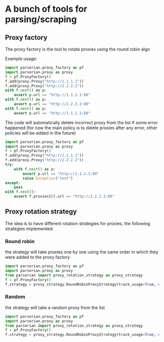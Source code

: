 # A bunch of tools for parsing/scraping

## Proxy factory

The proxy factory is the tool to rotate proxies using the round robin algo

Example usage:
```python
import parserian.proxy_factory as pf
import parserian.proxy as proxy
f = pf.ProxyFactory()
f.add(proxy.Proxy("http://1.1.1.1"))
f.add(proxy.Proxy("http://2.2.2.2"))
with f.next() as p:
    assert p.url == "http://1.1.1.1:80"
with f.next() as p:
    assert p.url == "http://2.2.2.2:80"
with f.next() as p:
    assert p.url == "http://1.1.1.1:80"
```

The code will automatically delete incorrect proxy from the list if some error happened 
(for now the main policy is to delete proxies after any error, other policies will be added in the future)


```python
import parserian.proxy_factory as pf
import parserian.proxy as proxy
f = pf.ProxyFactory()
f.add(proxy.Proxy("http://1.1.1.1"))
f.add(proxy.Proxy("http://2.2.2.2"))
try:
    with f.next() as p:
        assert p.url == "http://1.1.1.1:80"
        raise Exception("test")
except:
    pass
with f.next():
    assert f.proxies[0].url == "http://2.2.2.2:80"
```
## Proxy rotation strategy

The idea is to have different rotation strategies for proxies, the following strategies implemented:

### Round robin

the strategy will take proxies one by one using the same order in which they were added to the proxy factory 

```python
import parserian.proxy_factory as pf
import parserian.proxy as proxy
from parserian import proxy_rotation_strategy as proxy_strategy
f = pf.ProxyFactory()
f.strategy = proxy_strategy.RoundRobinProxyStrategy(track_usage=True, cool_down=0.1)
```

### Random

the strategy will take a random proxy from the list

```python
import parserian.proxy_factory as pf
import parserian.proxy as proxy
from parserian import proxy_rotation_strategy as proxy_strategy
f = pf.ProxyFactory()
f.strategy = proxy_strategy.RoundRobinProxyStrategy(track_usage=True, cool_down=0.1)
```


